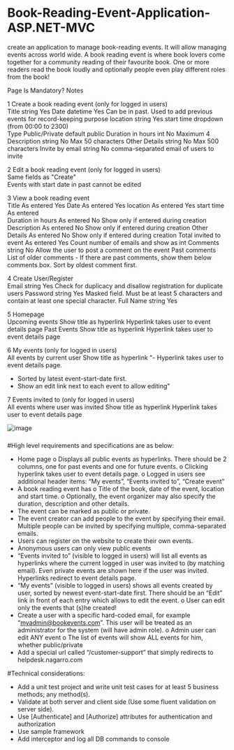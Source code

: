 # Book-Reading-Event-Application-ASP.NET-MVC

 create an application to manage book-reading events. It will allow managing events across world wide. A book reading event is where book lovers come together for a community reading of their favourite book. One or more readers read the book loudly and optionally people even play different roles from the book!
 
 
 				
Page			                                                 Is Mandatory?	Notes

1	Create a book reading event (only for logged in users)			
	Title	string	Yes	
	Date	datetime	Yes	Can be in past. Used to add previous events for record-keeping purpose
	location	  string	    Yes	
	start time	dropdown (from 00:00 to 2300)		
	Type	Public/Private		default public
	Duration in hours	int	  No	   Maximum 4
	Description	   string	   No	       Max   50 characters
	Other Details	 string	  No	     Max   500 characters
	Invite by email	string	No	comma-separated email of users to invite
				
2	Edit a book reading event (only for logged in users)			
	Same fields as "Create"			
	Events with start date in past cannot be edited			
				
3	View a book reading event			
	Title	As entered	Yes	
	Date	As entered	Yes	
	location	As entered	Yes	
	start time	As entered		
	Duration in hours	As entered	No	Show only if entered during creation
	Description	As entered	No	Show only if entered during creation
	Other Details	As entered	No	Show only if entered during creation
	Total invited to event	As entered	Yes	Count number of emails and show as int
	Comments	string	No	Allow the user to post a comment on the event
	Past comments	List of older comments	-	If there are past comments, show them below comments box. Sort by oldest comment first.
				
4	Create User/Register			
	Email	string	Yes	Check for duplicacy and disallow registration for duplicate users
	Password	string	Yes	Masked field. Must be at least 5 characters and contain at least one special character.
	Full Name	string	Yes	
				
5	Homepage			
	Upcoming events	Show title as hyperlink		Hyperlink takes user to event details page
	Past Events	Show title as hyperlink		Hyperlink takes user to event details page
				
6	My events (only for logged in users)			
	All events by current user	Show title as hyperlink		"- Hyperlink takes user to event details page.
- Sorted by latest event-start-date first.
- Show an edit link next to each event to allow editing"
				
7	Events invited to (only for logged in users)			
	All events where user was invited	Show title as hyperlink		Hyperlink takes user to event details page
				
![image](https://user-images.githubusercontent.com/44699205/121894610-f493f080-cd3c-11eb-8a44-5b77a002901e.png)




###
#High level requirements and specifications are as below:
-	Home page 
o	Displays all public events as hyperlinks. There should be 2 columns, one for past events and one for future events. 
o	Clicking hyperlink takes user to event details page.
o	Logged in users see additional header items: “My events”, “Events invited to”, “Create event”
-	A book reading event has 
o	Title of the book, date of the event, location and start time. 
o	Optionally, the event organizer may also specify the duration, description and other details.
-	The event can be marked as public or private.
-	The event creator can add people to the event by specifying their email. Multiple people can be invited by specifying multiple, comma-separated emails.
-	Users can register on the website to create their own events. 
-	Anonymous users can only view public events
-	“Events invited to” (visible to logged in users) will list all events as hyperlinks where the current logged in user was invited to (by matching email). Even private events are shown here if the user was invited. Hyperlinks redirect to event details page.
-	“My events” (visible to logged in users) shows all events created by user, sorted by newest event-start-date first. There should be an “Edit” link in front of each entry which allows to edit the event.
o	User can edit only the events that (s)he created!
-	Create a user with a specific hard-coded email, for example “myadmin@bookevents.com”. This user will be treated as an administrator for the system (will have admin role).
o	Admin user can edit ANY event
o	The list of events will show ALL events for him, whether public/private
-	Add a special url called “/customer-support” that simply redirects to helpdesk.nagarro.com 

#Technical considerations:
-	Add a unit test project and write unit test cases for at least 5 business methods; any method(s).
-	Validate at both server and client side (Use some fluent validation on server side).
-	Use [Authenticate] and [Authorize] attributes for authentication and authorization
-	Use sample framework
-	Add interceptor and log all DB commands to console


